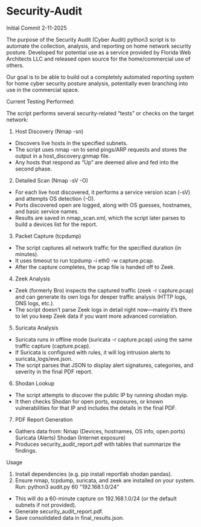 # Security-Audit

Initial Commit 2-11-2025

The purpose of the Security Audit (Cyber Audit) python3 script is to automate the collection, analysis, and reporting on home network security posture. Developed for potential use as a service provided by Florida Web Architects LLC and released open source for the home/commercial use of others.

Our goal is to be able to build out a completely automated reporting system for home cyber security posture analysis, potentially even branching into use in the commercial space.

Current Testing Performed:

The script performs several security-related “tests” or checks on the target network:

1. Host Discovery (Nmap -sn)
- Discovers live hosts in the specified subnets.
- The script uses nmap -sn to send pings/ARP requests and stores the output in a host_discovery.gnmap file.
- Any hosts that respond as “Up” are deemed alive and fed into the second phase.

2. Detailed Scan (Nmap -sV -O)
- For each live host discovered, it performs a service version scan (-sV) and attempts OS detection (-O).
- Ports discovered open are logged, along with OS guesses, hostnames, and basic service names.
- Results are saved in nmap_scan.xml, which the script later parses to build a devices list for the report.

3. Packet Capture (tcpdump)
- The script captures all network traffic for the specified duration (in minutes).
- It uses timeout <duration> to run tcpdump -i eth0 -w capture.pcap.
- After the capture completes, the pcap file is handed off to Zeek.

4. Zeek Analysis
- Zeek (formerly Bro) inspects the captured traffic (zeek -r capture.pcap) and can generate its own logs for deeper traffic analysis (HTTP logs, DNS logs, etc.).
- The script doesn’t parse Zeek logs in detail right now—mainly it’s there to let you keep Zeek data if you want more advanced correlation.

5. Suricata Analysis
- Suricata runs in offline mode (suricata -r capture.pcap) using the same traffic capture (capture.pcap).
- If Suricata is configured with rules, it will log intrusion alerts to suricata_logs/eve.json.
- The script parses that JSON to display alert signatures, categories, and severity in the final PDF report.

6. Shodan Lookup
- The script attempts to discover the public IP by running shodan myip.
- It then checks Shodan for open ports, exposures, or known vulnerabilities for that IP and includes the details in the final PDF.

7. PDF Report Generation
- Gathers data from:
  Nmap (Devices, hostnames, OS info, open ports)
  Suricata (Alerts)
  Shodan (Internet exposure)
- Produces security_audit_report.pdf with tables that summarize the findings.

Usage
1. Install dependencies (e.g. pip install reportlab shodan pandas).
2. Ensure nmap, tcpdump, suricata, and zeek are installed on your system.
Run:
python3 audit.py 60 "192.168.1.0/24"
- This will do a 60-minute capture on 192.168.1.0/24 (or the default subnets if not provided).
- Generate security_audit_report.pdf.
- Save consolidated data in final_results.json.

